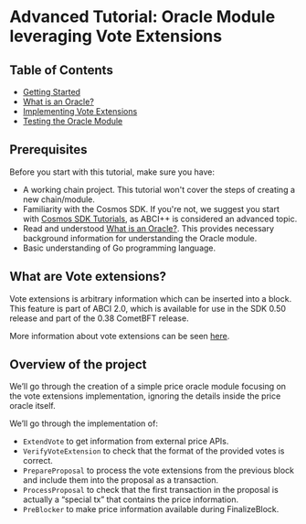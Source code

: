 # Advanced Tutorial: Oracle Module leveraging Vote Extensions

## Table of Contents

- [Getting Started](00-getting-started.md)
- [What is an Oracle?](01-what-is-an-oracle.md)
- [Implementing Vote Extensions](02-implementing-vote-extensions.md)
- [Testing the Oracle Module](03-testing-oracle.md)

## Prerequisites

Before you start with this tutorial, make sure you have:

- A working chain project. This tutorial won't cover the steps of creating a new chain/module.
- Familiarity with the Cosmos SDK. If you're not, we suggest you start with [Cosmos SDK Tutorials](https://tutorials.cosmos.network), as ABCI++ is considered an advanced topic.
- Read and understood [What is an Oracle?](01-what-is-an-oracle.md). This provides necessary background information for understanding the Oracle module.
- Basic understanding of Go programming language.

## What are Vote extensions?

Vote extensions is arbitrary information which can be inserted into a block. This feature is part of ABCI 2.0, which is available for use in the SDK 0.50 release and part of the 0.38 CometBFT release.

More information about vote extensions can be seen [here](https://docs.cosmos.network/main/build/abci/vote-extensions).

## Overview of the project

We’ll go through the creation of a simple price oracle module focusing on the vote extensions implementation, ignoring the details inside the price oracle itself.

We’ll go through the implementation of:

- `ExtendVote` to get information from external price APIs.
- `VerifyVoteExtension` to check that the format of the provided votes is correct.
- `PrepareProposal` to process the vote extensions from the previous block and include them into the proposal as a transaction.
- `ProcessProposal` to check that the first transaction in the proposal is actually a “special tx” that contains the price information.
- `PreBlocker` to make price information available during FinalizeBlock.
